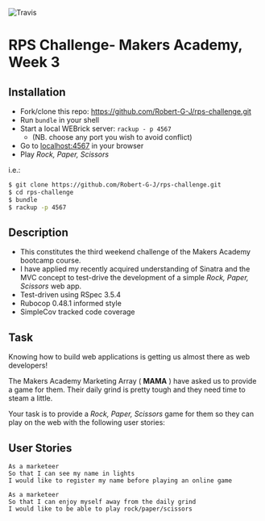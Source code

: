 ![Travis](https://travis-ci.org/Robert-G-J/rps-challenge.svg?branch=master)
# RPS Challenge- Makers Academy, Week 3

Installation
------------
* Fork/clone this repo: https://github.com/Robert-G-J/rps-challenge.git
* Run `bundle` in your shell
* Start a local WEBrick server: `rackup - p 4567`
  * (NB. choose any port you wish to avoid conflict)
* Go to [localhost:4567](localhost:4567) in your browser
* Play _Rock, Paper, Scissors_

i.e.:
```sh
$ git clone https://github.com/Robert-G-J/rps-challenge.git
$ cd rps-challenge
$ bundle
$ rackup -p 4567
```

Description
-----------
- This constitutes the third weekend challenge of the Makers Academy bootcamp course.
- I have applied my recently acquired understanding of Sinatra and the MVC concept to test-drive the development of a simple _Rock, Paper, Scissors_ web app.
- Test-driven using RSpec 3.5.4
- Rubocop 0.48.1 informed style
- SimpleCov tracked code coverage

Task
----

Knowing how to build web applications is getting us almost there as web developers!

The Makers Academy Marketing Array ( **MAMA** ) have asked us to provide a game for them. Their daily grind is pretty tough and they need time to steam a little.

Your task is to provide a _Rock, Paper, Scissors_ game for them so they can play on the web with the following user stories:

User Stories
------------

```
As a marketeer
So that I can see my name in lights
I would like to register my name before playing an online game

As a marketeer
So that I can enjoy myself away from the daily grind
I would like to be able to play rock/paper/scissors
```
